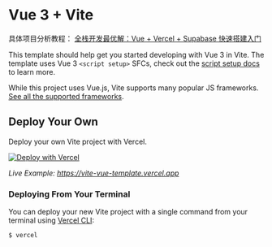 # Vue 3 + Vite

具体项目分析教程：
[全栈开发最优解：Vue + Vercel + Supabase 快速搭建入门](https://juejin.cn/post/7441411818867654671)

This template should help get you started developing with Vue 3 in Vite. The template uses Vue 3 `<script setup>` SFCs, check out the [script setup docs](https://v3.vuejs.org/api/sfc-script-setup.html#sfc-script-setup) to learn more.

While this project uses Vue.js, Vite supports many popular JS frameworks. [See all the supported frameworks](https://vitejs.dev/guide/#scaffolding-your-first-vite-project).

## Deploy Your Own

Deploy your own Vite project with Vercel.

[![Deploy with Vercel](https://vercel.com/button)]([https://vercel.com/new/clone?repository-url=https://github.com/vercel/vercel/tree/main/examples/vite&template=vite](https://vercel.com/new/clone?demo-description=Vite%2FVue.js%20site%20that%20can%20be%20deployed%20to%20Vercel&demo-image=%2F%2Fimages.ctfassets.net%2Fe5382hct74si%2F2T4BUF3mEBKPJF3jcjU6nS%2F0d4a02e7c48091d13814a4ab513e8734%2FScreen_Shot_2022-04-13_at_10.05.56_PM.png&demo-title=Vite%20-%20Vue&demo-url=https%3A%2F%2Fvite-vue-template.vercel.app%2F&from=templates&project-name=Vite%20-%20Vue&repository-name=vite-vue&repository-url=https%3A%2F%2Fgithub.com%2Fvercel%2Fvercel%2Ftree%2Fmain%2Fexamples%2Fvite&skippable-integrations=1))

_Live Example: https://vite-vue-template.vercel.app_

### Deploying From Your Terminal

You can deploy your new Vite project with a single command from your terminal using [Vercel CLI](https://vercel.com/download):

```shell
$ vercel
```
